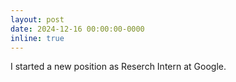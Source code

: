 ```yaml
---
layout: post
date: 2024-12-16 00:00:00-0000
inline: true
---
```


I started a new position as Reserch Intern at Google.

